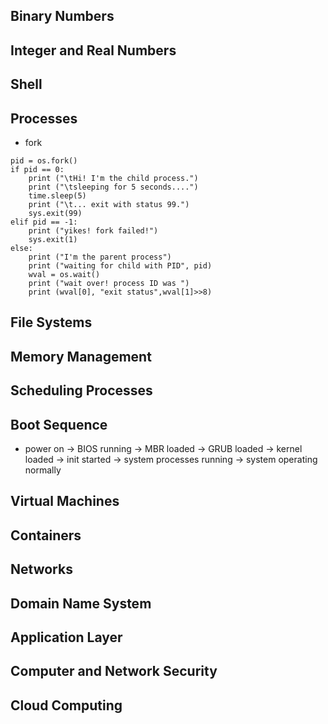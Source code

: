 

## Binary Numbers
## Integer and Real Numbers

## Shell
## Processes
- fork
```
pid = os.fork()
if pid == 0:
    print ("\tHi! I'm the child process.")
    print ("\tsleeping for 5 seconds....")
    time.sleep(5)
    print ("\t... exit with status 99.")
    sys.exit(99)
elif pid == -1:
    print ("yikes! fork failed!")
    sys.exit(1)
else:
    print ("I'm the parent process")
    print ("waiting for child with PID", pid)
    wval = os.wait()
    print ("wait over! process ID was ")
    print (wval[0], "exit status",wval[1]>>8)
```
## File Systems

## Memory Management

## Scheduling Processes

## Boot Sequence
- power on -> BIOS running -> MBR loaded -> GRUB loaded -> kernel loaded -> init started -> system processes running -> system operating normally

## Virtual Machines
## Containers
## Networks
## Domain Name System
## Application Layer
## Computer and Network Security
## Cloud Computing



